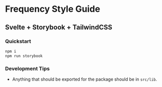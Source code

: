 # Frequency Style Guide

## Svelte + Storybook + TailwindCSS

### Quickstart

```zsh
npm i
npm run storybook
```

### Development Tips

- Anything that should be exported for the package should be in `src/lib`.